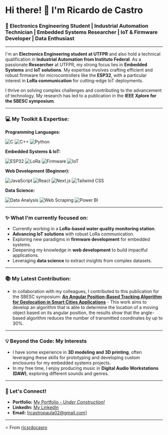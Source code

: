 # Hi there! 👋 I'm Ricardo de Castro

### 🚀 Electronics Engineering Student | Industrial Automation Technician | Embedded Systems Researcher | IoT & Firmware Developer | Data Enthusiast

---

I'm an **Electronics Engineering student at UTFPR** and also hold a technical qualification in **Industrial Automation from Instituto Federal**. As a passionate **Researcher** at UTFPR, my strong focus lies in **Embedded Systems** and **IoT solutions**. My expertise involves crafting efficient and robust firmware for microcontrollers like the **ESP32**, with a particular interest in **LoRa communication** for cutting-edge IoT deployments.

I thrive on solving complex challenges and contributing to the advancement of technology. My research has led to a publication in the **IEEE Xplore for the SBESC symposium**.

---

### 💻 My Toolkit & Expertise:

**Programming Languages:**
<p>
  <img src="https://img.shields.io/badge/C-00599C?style=for-the-badge&logo=c&logoColor=white" alt="C" />
  <img src="https://img.shields.io/badge/C%2B%2B-00599C?style=for-the-badge&logo=c%2B%2B&logoColor=white" alt="C++" />
  <img src="https://img.shields.io/badge/Python-3776AB?style=for-the-badge&logo=python&logoColor=white" alt="Python" />
</p>

**Embedded Systems & IoT:**
<p>
  <img src="https://img.shields.io/badge/ESP32-E7352C?style=for-the-badge&logo=espressif&logoColor=white" alt="ESP32" />
  <img src="https://img.shields.io/badge/LoRa-462E69?style=for-the-badge&logo=lora&logoColor=white" alt="LoRa" />
  <img src="https://img.shields.io/badge/Firmware-000000?style=for-the-badge&logo=firmware&logoColor=white" alt="Firmware" />
  <img src="https://img.shields.io/badge/IoT-007ACC?style=for-the-badge&logo=internet-of-things&logoColor=white" alt="IoT" />
</p>

**Web Development (Beginner):**
<p>
  <img src="https://img.shields.io/badge/JavaScript-F7DF1E?style=for-the-badge&logo=javascript&logoColor=black" alt="JavaScript" />
  <img src="https://img.shields.io/badge/React-61DAFB?style=for-the-badge&logo=react&logoColor=black" alt="React" />
  <img src="https://img.shields.io/badge/Next.js-000000?style=for-the-badge&logo=next.js&logoColor=white" alt="Next.js" />
  <img src="https://img.shields.io/badge/Tailwind_CSS-38B2AC?style=for-the-badge&logo=tailwind-css&logoColor=white" alt="Tailwind CSS" />
</p>

**Data Science:**
<p>
  <img src="https://img.shields.io/badge/Data%20Analysis-4A90E2?style=for-the-badge&logo=databricks&logoColor=white" alt="Data Analysis" />
  <img src="https://img.shields.io/badge/Web%20Scraping-336699?style=for-the-badge&logo=scrapy&logoColor=white" alt="Web Scraping" />
  <img src="https://img.shields.io/badge/Power_BI-F2C811?style=for-the-badge&logo=power-bi&logoColor=black" alt="Power BI" />
</p>

---

### ✨ What I'm currently focused on:
* Currently working in a **LoRa-based water quality monitoring station**.
* **Advancing IoT solutions** with robust LoRa communication.
* Exploring new paradigms in **firmware development** for embedded systems.
* Deepening my knowledge in **web development** to build impactful applications.
* Leveraging **data science** to extract insights from complex datasets.

---

### 📚 My Latest Contribution:

* In collaboration with my colleagues, I contributed to this publication for the SBESC symposium: **[An Angular Position-Based Tracking Algorithm for Geolocation in Smart Cities Applications](https://ieeexplore.ieee.org/document/10771930)** - This work aims to develop an algorithm that is able to determine the location of a moving object based on its angular position, the results show that the angle-based algorithm reduces the number of transmitted coordinates by up to 30%.

---

### 💡 Beyond the Code: My Interests

* I have some experience in **3D modeling and 3D printing**, often leveraging these skills for prototyping and developing custom enclosures for my embedded systems projects.
* In my free time, I enjoy producing music in **Digital Audio Workstations (DAW)**, exploring different sounds and genres.

---

### 🤝 Let's Connect!

* **Portfolio:** [My Portfolio - *Under Construction!*](https://portfolio-ricardocastro.vercel.app/)
* **LinkedIn:** [My LinkedIn](https://www.linkedin.com/in/ricardo-de-castro-paula-527338210/)
* **Email:** [rcastropaula02@gmail.com]

---

⭐️ From [ricsrdocasro](https://github.com/ricsrdocasro)
